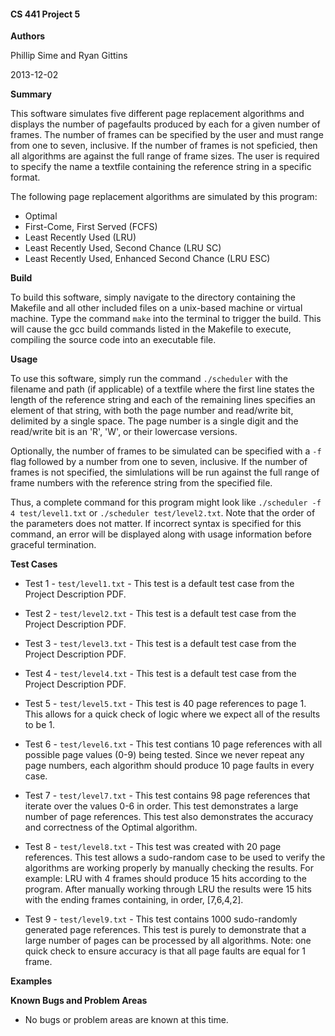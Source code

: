 #### CS 441 Project 5 ####

__Authors__

Phillip Sime and Ryan Gittins

2013-12-02

__Summary__

This software simulates five different page replacement algorithms and displays the number of pagefaults produced by each for a given number of frames.  The number of frames can be specified by the user and must range from one to seven, inclusive.  If the number of frames is not speficied, then all algorithms are against the full range of frame sizes.  The user is required to specify the name a textfile containing the reference string in a specific format.

The following page replacement algorithms are simulated by this program:

* Optimal
* First-Come, First Served (FCFS)
* Least Recently Used (LRU)
* Least Recently Used, Second Chance (LRU SC)
* Least Recently Used, Enhanced Second Chance (LRU ESC)

__Build__

To build this software, simply navigate to the directory containing the Makefile and all other included files on a unix-based machine or virtual machine. Type the command `make` into the terminal to trigger the build. This will cause the gcc build commands listed in the Makefile to execute, compiling the source code into an executable file.

__Usage__

To use this software, simply run the command `./scheduler` with the filename and path (if applicable) of a textfile where the first line states the length of the reference string and each of the remaining lines specifies an element of that string, with both the page number and read/write bit, delimited by a single space.  The page number is a single digit and the read/write bit is an 'R', 'W', or their lowercase versions.

Optionally, the number of frames to be simulated can be specified with a `-f` flag followed by a number from one to seven, inclusive.  If the number of frames is not specified, the simlulations will be run against the full range of frame numbers with the reference string from the specified file.

Thus, a complete command for this program might look like `./scheduler -f 4 test/level1.txt` or `./scheduler test/level2.txt`.  Note that the order of the parameters does not matter.  If incorrect syntax is specified for this command, an error will be displayed along with usage information before graceful termination.

__Test Cases__

* Test 1 - `test/level1.txt` - This test is a default test case from the Project Description PDF.


* Test 2 - `test/level2.txt` - This test is a default test case from the Project Description PDF.

* Test 3 - `test/level3.txt` - This test is a default test case from the Project Description PDF.

* Test 4 - `test/level4.txt` - This test is a default test case from the Project Description PDF.

* Test 5 - `test/level5.txt` - This test is 40 page references to page 1. This allows for a quick check of logic where we expect all of the results to be 1.

* Test 6 - `test/level6.txt` - This test contians 10 page references with all possible page values (0-9) being tested. Since we never repeat any page numbers, each algorithm should produce 10 page faults in every case.

* Test 7 - `test/level7.txt` - This test contains 98 page references that iterate over the values 0-6 in order. This test demonstrates a large number of page references. This test also demonstrates the accuracy and correctness of the Optimal algorithm.

* Test 8 - `test/level8.txt` - This test was created with 20 page references. This test allows a sudo-random case to be used to verify the algorithms are working properly by manually checking the results. For example: LRU with 4 frames should produce 15 hits according to the program. After manually working through LRU the results were 15 hits with the ending frames containing, in order, [7,6,4,2].

* Test 9 - `test/level9.txt` - This test contains 1000 sudo-randomly generated page references. This test is purely to demonstrate that a large number of pages can be processed by all algorithms. Note: one quick check to ensure accuracy is that all page faults are equal for 1 frame.

__Examples__

__Known Bugs and Problem Areas__
* No bugs or problem areas are known at this time.
